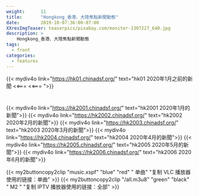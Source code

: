 ```yaml
---
weight:      11
title:       "Hongkong_香港、大陸焦點新聞動態"
date:        2019-10-07:36:00-07:00
XXresImgTeaser: teaserpics/pixabay.com/monitor-1307227_640.jpg
description: >
    Hongkong_香港、大陸焦點新聞動態
tags:
  - front
categories:
  - features
---
```



{{< mydiv4o link="https://hk01.chinadsf.org/"    text="hk01    2020年1月之前的新聞 <<=== <<=== ">}}

#

{{< mydiv4o link="https://hk2001.chinadsf.org/"  text="hk2001  2020年1月的新聞">}}
{{< mydiv4o link="https://hk2002.chinadsf.org/"  text="hk2002  2020年2月的新聞">}}
{{< mydiv4o link="https://hk2003.chinadsf.org/"  text="hk2003  2020年3月的新聞">}}
{{< mydiv4o link="https://hk2004.chinadsf.org/"  text="hk2004  2020年4月的新聞">}}
{{< mydiv4o link="https://hk2005.chinadsf.org/"  text="hk2005  2020年5月的新聞">}}
{{< mydiv4o link="https://hk2006.chinadsf.org/"  text="hk2006  2020年6月的新聞">}}

{{< my2buttoncopy2clip "music.xspf"        "blue"   "red"    " 单曲"  "复制 VLC 播放器使用的链接：单曲" >}} {{< my2buttoncopy2clip      "/all.m3u8"         "green"  "black"  " M2 "    "复制 IPTV 播放器使用的链接：全部" >}} 
